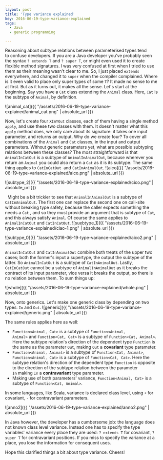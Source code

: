```yaml
---
layout: post
title: 'Type variance explained'
key: 2016-06-19-type-variance-explained
tags:
  - Java
  - generic programming

---
```

Reasoning about subtype relations between parameterised types tend
to confuse developers. If you are a Java developer you\'ve probably seen
the syntax `? extends T` and `? super T`, or might even used it to
create flexible method signatures. I was very confused at first when I
tried to use them as their meaning wasn\'t clear to me. So, I just
placed `extends` everywhere, and changed it to `super` when the compiler
complained. Where is it even valid to place only super types of some
`T`? It made no sense to me at first. But as it turns out, it makes all
the sense. Let\'s start at the beginning. Say you have a `Cat` class
extending the `Animal` class. Here, `Cat` is the subtype of `Animal`, by
definition.

![animal\_cat]({{ "/assets/2016-06-19-type-variance-explained/animal_cat.png" | absolute_url }})

Now, let\'s create four `XInYOut` classes, each of them having a single
method `apply`, and use these two classes with them. It doesn\'t matter
what this `apply` method does, we only care about its signature:
it takes one input parameter, and returns an output. Why do we create
four? To cover all combinations of the `Animal` and `Cat` classes, in
the input and output parameters. Without generic parameters yet, what
are possible subtyping relations between these classes? The most
straightforward is that `AnimalInCatOut` is a subtype of
`AnimalInAnimalOut`, because wherever you return an `Animal` you could
also return a `Cat` as it is its subtype. The same thing applies
to `CatInCatOut`  and `CatInAnimalOut`.
![aico]({{ "/assets/2016-06-19-type-variance-explained/aico.png" | absolute_url }})

![subtype\_2]({{ "/assets/2016-06-19-type-variance-explained/cico.png" | absolute_url }})

  Might be a bit trickier to see that `AnimalInAnimalOut` is a subtype
of `CatInAnimalOut`. The first one can replace the second one on
call-site without breaking type safety, because the caller expects
something the needs a `Cat` , and so they must provide an argument that
is subtype of `Cat`, and this always satisfy `Animal`. Of course the
same applies to `AnimalInCatOut` and `CatInCatOut`.
![suebtype\_1]({{ "/assets/2016-06-19-type-variance-explained/ciao-1.png" | absolute_url }})

![subtype\_0]({{ "/assets/2016-06-19-type-variance-explained/aico2.png" | absolute_url }})

`AnimalInCatOut` and `CatInAnimalOut` combine both treats of the upper
two cases; both the former\'s input a supertype, the output the subtype
of the latter. So `AnimalInCatOut` is a subtype of `CatInAnimalOut`.
Lastly, `CatInCatOut` cannot be a subtype of `AnimalInAnimalOut` as it
breaks the contract of its input parameter, vice versa it breaks the
output, so there is no relation between them. To sum things up:

![whole]({{ "/assets/2016-06-19-type-variance-explained/whole.png" | absolute_url }})

Now, onto generics. Let\'s make one generic class by depending on two
types: `In` and `Out`.
![generic]({{ "/assets/2016-06-19-type-variance-explained/generic.png" | absolute_url }})

The same rules applies here as well:

-   `Function<Animal, Cat>` is a subtype of
    `Function<Animal, Animal>` and `Function<Cat, Cat>` is a subtype of
    `Function<Cat, Animal>`. Here the subtype relation\'s direction of
    the dependent type `Function` is the same as the parameter `Out`,
    making `Out` a **covariant** type parameter.
-   `Function<Animal, Animal>` is a subtype of `Function<Cat, Animal>`,
    `Function<Animal, Cat>` is a subtype of `Function<Cat, Cat>`. Here
    the subtype relation\'s direction of the dependent type
    `Function` is opposite to the direction of the subtype relation
    between the parameter `In` making `In` a **contravariant** type
    parameter.
-   Making use of both parameters\' variance, `Function<Animal, Cat>` is
    a subtype of `Function<Cat, Animal>`.

In some languages, like Scala, variance is declared class level,
using `+` for covariant, `-` for contravariant parameters.

![anno2]({{ "/assets/2016-06-19-type-variance-explained/anno2.png" | absolute_url }})

In Java however, the developer has a cumbersome job: the language does
not known class level variance. Instead one has to specify the type
variables\' variance every place they are used: `? extends T` for
covariant, `? super T` for contravariant positions. If you miss to
specify the variance at a place, you lose the information for consequent
uses.

Hope this clarified things a bit about type variance. Cheers!

 
